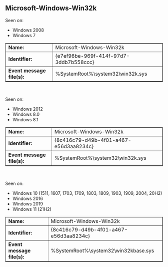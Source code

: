 ## Microsoft-Windows-Win32k

Seen on:
* Windows 2008
* Windows 7

<table border="1" class="docutils">
  <tbody>
    <tr>
      <td><b>Name:</b></td>
      <td>Microsoft-Windows-Win32k</td>
    </tr>
    <tr>
      <td><b>Identifier:</b></td>
      <td>{e7ef96be-969f-414f-97d7-3ddb7b558ccc}</td>
    </tr>
    <tr>
      <td><b>Event message file(s):</b></td>
      <td>%SystemRoot%\system32\win32k.sys</td>
    </tr>
  </tbody>
</table>

&nbsp;

Seen on:
* Windows 2012
* Windows 8.0
* Windows 8.1

<table border="1" class="docutils">
  <tbody>
    <tr>
      <td><b>Name:</b></td>
      <td>Microsoft-Windows-Win32k</td>
    </tr>
    <tr>
      <td><b>Identifier:</b></td>
      <td>{8c416c79-d49b-4f01-a467-e56d3aa8234c}</td>
    </tr>
    <tr>
      <td><b>Event message file(s):</b></td>
      <td>%SystemRoot%\system32\win32k.sys</td>
    </tr>
  </tbody>
</table>

&nbsp;

Seen on:
* Windows 10 (1511, 1607, 1703, 1709, 1803, 1809, 1903, 1909, 2004, 20H2)
* Windows 2016
* Windows 2019
* Windows 11 (21H2)

<table border="1" class="docutils">
  <tbody>
    <tr>
      <td><b>Name:</b></td>
      <td>Microsoft-Windows-Win32k</td>
    </tr>
    <tr>
      <td><b>Identifier:</b></td>
      <td>{8c416c79-d49b-4f01-a467-e56d3aa8234c}</td>
    </tr>
    <tr>
      <td><b>Event message file(s):</b></td>
      <td>%SystemRoot%\system32\win32kbase.sys</td>
    </tr>
  </tbody>
</table>

&nbsp;

